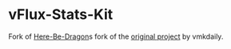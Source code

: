 # vFlux-Stats-Kit

Fork of [Here-Be-Dragon](https://github.com/Here-Be-Dragons/vFlux-Stats-Kit)s fork of the [original project](https://github.com/vmkdaily/vFlux-Stats-Kit) by vmkdaily.
